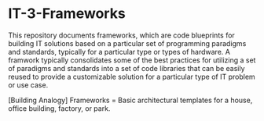 # IT-3-Frameworks
This repository documents frameworks, which are code blueprints for building IT solutions based on a particular set of programming paradigms and standards, typically for a particular type or types of hardware. A framwork typically consolidates some of the best practices for utilizing a set of paradigms and standards into a set of code libraries that can be easily reused to provide a customizable solution for a particular type of IT problem or use case.

[Building Analogy] Frameworks = Basic architectural templates for a house, office building, factory, or park.
